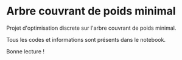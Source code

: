 # Arbre couvrant de poids minimal

Projet d'optimisation discrete sur l'arbre couvrant de poids minimal. 

Tous les codes et informations sont présents dans le notebook.

Bonne lecture ! 
